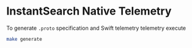 # InstantSearch Native Telemetry


To generate `.proto` specification and Swift telemetry telemetry execute

```sh
make generate
```
